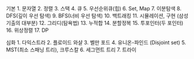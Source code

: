 
기본
	1.	문자열
	2.	정렬
	3.	스택
	4.	큐
	5.	우선순위큐(힙)
	6.	Set, Map
	7.	이분탐색
	8.	DFS(깊이 우선 탐색)
	9.	BFS(너비 우선 탐색)
	10.	백트래킹
	11.	시뮬레이션, 구현 (삼성 기출의 대부분)
	12.	그리디(탐욕법)
	13.	누적합
	14.	분할정복
	15.	투포인터(두 포인터)
	16.	위상정렬
	17.	DP

심화
	1.	다익스트라
	2.	플로이드 와샬
	3.	벨만 포드
	4.	유니온-파인드 (Disjoint set)
	5.	MST(최소 스패닝 트리), 크루스칼
	6.	세그먼트 트리
	7.	트라이




<!--stackedit_data:
eyJoaXN0b3J5IjpbLTE4MjI0MjE5MV19
-->